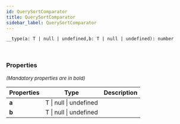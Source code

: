 ```yaml
---
id: QuerySortComparator
title: QuerySortComparator
sidebar_label: QuerySortComparator
---
```


```tsx
__type(a: T | null | undefined,b: T | null | undefined): number
```
<br/>



### Properties

<font size="2"><i>(Mandatory properties are in bold)</i></font>

| Properties | Type | Description |
| --------- | ---- | ----------- |
| **a** | T \| null \| undefined |  |
| **b** | T \| null \| undefined |  |
